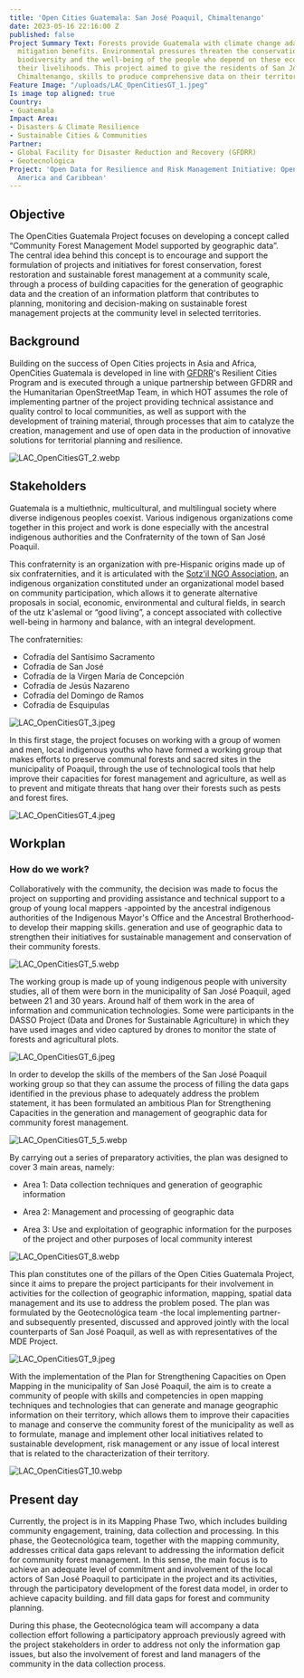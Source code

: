 ```yaml
---
title: 'Open Cities Guatemala: San José Poaquil, Chimaltenango'
date: 2023-05-16 22:16:00 Z
published: false
Project Summary Text: Forests provide Guatemala with climate change adaptation and
  mitigation benefits. Environmental pressures threaten the conservation of local
  biodiversity and the well-being of the people who depend on these ecosystems for
  their livelihoods. This project aimed to give the residents of San José Poaquil,
  Chimaltenango, skills to produce comprehensive data on their territory.
Feature Image: "/uploads/LAC_OpenCitiesGT_1.jpeg"
Is image top aligned: true
Country:
- Guatemala
Impact Area:
- Disasters & Climate Resilience
- Sustainable Cities & Communities
Partner:
- Global Facility for Disaster Reduction and Recovery (GFDRR)
- Geotecnológica
Project: 'Open Data for Resilience and Risk Management Initiative: Open Cities Latin
  America and Caribbean'
---
```


## Objective

The OpenCities Guatemala Project focuses on developing a concept called “Community Forest Management Model supported by geographic data”. The central idea behind this concept is to encourage and support the formulation of projects and initiatives for forest conservation, forest restoration and sustainable forest management at a community scale, through a process of building capacities for the generation of geographic data and the creation of an information platform that contributes to planning, monitoring and decision-making on sustainable forest management projects at the community level in selected territories.

## Background
Building on the success of Open Cities projects in Asia and Africa, OpenCities Guatemala is developed in line with [GFDRR](https://www.gfdrr.org/en)'s Resilient Cities Program and is executed through a unique partnership between GFDRR and the Humanitarian OpenStreetMap Team, in which HOT assumes the role of implementing partner of the project providing technical assistance and quality control to local communities, as well as support with the development of training material, through processes that aim to catalyze the creation, management and use of open data in the production of innovative solutions for territorial planning and resilience.

![LAC_OpenCitiesGT_2.webp](/uploads/LAC_OpenCitiesGT_2.webp)

## Stakeholders
Guatemala is a multiethnic, multicultural, and multilingual society where diverse indigenous peoples coexist. Various indigenous organizations come together in this project and work is done especially with the ancestral indigenous authorities and the Confraternity of the town of San José Poaquil.

This confraternity is an organization with pre-Hispanic origins made up of six confraternities, and it is articulated with the [Sotz'il NGO Association](https://sotzil-guatemaya.org/), an indigenous organization constituted under an organizational model based on community participation, which allows it to generate alternative proposals in social, economic, environmental and cultural fields, in search of the utz k'aslemal or “good living”, a concept associated with collective well-being in harmony and balance, with an integral development.

The confraternities:

* Cofradía del Santísimo Sacramento
* Cofradía de San José
* Cofradía de la Virgen María de Concepción
* Cofradía de Jesús Nazareno
* Cofradía del Domingo de Ramos
* Cofradía de Esquipulas

![LAC_OpenCitiesGT_3.jpeg](/uploads/LAC_OpenCitiesGT_3.jpeg)

In this first stage, the project focuses on working with a group of women and men, local indigenous youths who have formed a working group that makes efforts to preserve communal forests and sacred sites in the municipality of Poaquil, through the use of technological tools that help improve their capacities for forest management and agriculture, as well as to prevent and mitigate threats that hang over their forests such as pests and forest fires.

![LAC_OpenCitiesGT_4.jpeg](/uploads/LAC_OpenCitiesGT_4.jpeg)

## Workplan

### How do we work?

Collaboratively with the community, the decision was made to focus the project on supporting and providing assistance and technical support to a group of young local mappers -appointed by the ancestral indigenous authorities of the Indigenous Mayor's Office and the Ancestral Brotherhood- to develop their mapping skills. generation and use of geographic data to strengthen their initiatives for sustainable management and conservation of their community forests.

![LAC_OpenCitiesGT_5.webp](/uploads/LAC_OpenCitiesGT_5.webp)

The working group is made up of young indigenous people with university studies, all of them were born in the municipality of San José Poaquil, aged between 21 and 30 years. Around half of them work in the area of information and communication technologies. Some were participants in the DASSO Project (Data and Drones for Sustainable Agriculture) in which they have used images and video captured by drones to monitor the state of forests and agricultural plots.

![LAC_OpenCitiesGT_6.jpeg](/uploads/LAC_OpenCitiesGT_6.jpeg)

In order to develop the skills of the members of the San José Poaquil working group so that they can assume the process of filling the data gaps identified in the previous phase to adequately address the problem statement, it has been formulated an ambitious Plan for Strengthening Capacities in the generation and management of geographic data for community forest management.

![LAC_OpenCitiesGT_5_5.webp](/uploads/LAC_OpenCitiesGT_5_5.webp)

By carrying out a series of preparatory activities, the plan was designed to cover 3 main areas, namely:

* Area 1: Data collection techniques and generation of geographic information

* Area 2: Management and processing of geographic data

* Area 3: Use and exploitation of geographic information for the purposes of the project and other purposes of local community interest

![LAC_OpenCitiesGT_8.webp](/uploads/LAC_OpenCitiesGT_8.webp)

This plan constitutes one of the pillars of the Open Cities Guatemala Project, since it aims to prepare the project participants for their involvement in activities for the collection of geographic information, mapping, spatial data management and its use to address the problem posed. The plan was formulated by the Geotecnológica team -the local implementing partner- and subsequently presented, discussed and approved jointly with the local counterparts of San José Poaquil, as well as with representatives of the MDE Project.

![LAC_OpenCitiesGT_9.jpeg](/uploads/LAC_OpenCitiesGT_9.jpeg)

With the implementation of the Plan for Strengthening Capacities on Open Mapping in the municipality of San José Poaquil, the aim is to create a community of people with skills and competencies in open mapping techniques and technologies that can generate and manage geographic information on their territory, which allows them to improve their capacities to manage and conserve the community forest of the municipality as well as to formulate, manage and implement other local initiatives related to sustainable development, risk management or any issue of local interest that is related to the characterization of their territory.

![LAC_OpenCitiesGT_10.webp](/uploads/LAC_OpenCitiesGT_10.webp)

## Present day

Currently, the project is in its Mapping Phase Two, which includes building community engagement, training, data collection and processing. In this phase, the Geotecnológica team, together with the mapping community, addresses critical data gaps relevant to addressing the information deficit for community forest management. In this sense, the main focus is to achieve an adequate level of commitment and involvement of the local actors of San José Poaquil to participate in the project and its activities, through the participatory development of the forest data model, in order to achieve capacity building. and fill data gaps for forest and community planning.

During this phase, the Geotecnológica team will accompany a data collection effort following a participatory approach previously agreed with the project stakeholders in order to address not only the information gap issues, but also the involvement of forest and land managers of the community in the data collection process.

